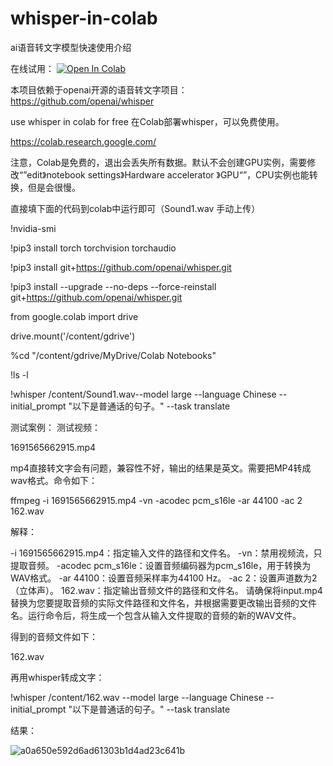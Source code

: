 # whisper-in-colab 

ai语音转文字模型快速使用介绍

在线试用： 
[![Open In Colab](https://colab.research.google.com/assets/colab-badge.svg)](https://colab.research.google.com/drive/1RVK_qSCF2BCUWVH1KkOzxfztv_GNYr_Z?usp=sharing) 

本项目依赖于openai开源的语音转文字项目： 
https://github.com/openai/whisper

use whisper in colab for free
在Colab部署whisper，可以免费使用。

https://colab.research.google.com/

注意，Colab是免费的，退出会丢失所有数据。默认不会创建GPU实例，需要修改“”edit》notebook settings》Hardware accelerator 》GPU“”，CPU实例也能转换，但是会很慢。



直接填下面的代码到colab中运行即可（Sound1.wav 手动上传）

!nvidia-smi

!pip3 install torch torchvision torchaudio

!pip3 install git+https://github.com/openai/whisper.git

!pip3 install --upgrade --no-deps --force-reinstall git+https://github.com/openai/whisper.git

from google.colab import drive

drive.mount('/content/gdrive')

%cd "/content/gdrive/MyDrive/Colab Notebooks"

!ls -l

!whisper /content/Sound1.wav--model large --language Chinese --initial_prompt "以下是普通话的句子。" --task translate



测试案例：
测试视频：

1691565662915.mp4

mp4直接转文字会有问题，兼容性不好，输出的结果是英文。需要把MP4转成wav格式。命令如下：

ffmpeg -i 1691565662915.mp4  -vn -acodec pcm_s16le -ar 44100 -ac 2 162.wav

解释：

-i 1691565662915.mp4：指定输入文件的路径和文件名。
-vn：禁用视频流，只提取音频。
-acodec pcm_s16le：设置音频编码器为pcm_s16le，用于转换为WAV格式。
-ar 44100：设置音频采样率为44100 Hz。
-ac 2：设置声道数为2（立体声）。
162.wav：指定输出音频文件的路径和文件名。
请确保将input.mp4替换为您要提取音频的实际文件路径和文件名，并根据需要更改输出音频的文件名。运行命令后，将生成一个包含从输入文件提取的音频的新的WAV文件。

得到的音频文件如下：

162.wav

再用whisper转成文字：

!whisper /content/162.wav --model large --language Chinese --initial_prompt "以下是普通话的句子。" --task translate


结果：

![a0a650e592d6ad61303b1d4ad23c641b](https://github.com/chow-q/whisper-in-colab/assets/73530205/470e0d45-a2cd-40a2-8d6f-76043b760885)
